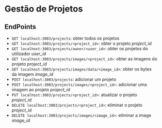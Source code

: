 # Gestão de Projetos

## EndPoints

- `GET localhost:3003/projects`: obter todos os projetos
- `GET localhost:3003/projects/<project_id>`: obter o projeto *project_id*
- `GET localhost:3003/projects/owner/<user_id>`: obter os projetos do utilizador *user_id*
- `GET localhost:3003/projects/images/<project_id>`: obter as imagens do projeto *project_id*
- `GET localhost:3003/projects/images/data/<image_id>`: obter os bytes da imagem *image_id* 
- `POST localhost:3003/projects`: adicionar um projeto
- `POST localhost:3003/projects/images/<project_id>`: adicionar uma imagem ao projeto *project_id*
- `PUT localhost:3003/projects/<project_id>`: atualizar o projeto *project_id*
- `DELETE localhost:3003/projects/<project_id>`: eliminar o projeto *project_id*
- `DELETE localhost:3003/projects/images/<image_id>`: eliminar a image *image_id*